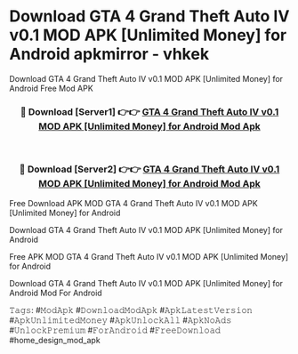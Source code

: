 # Download GTA 4   Grand Theft Auto IV v0.1 MOD APK [Unlimited Money] for Android apkmirror - vhkek
Download GTA 4   Grand Theft Auto IV v0.1 MOD APK [Unlimited Money] for Android Free Mod APK

<div align="center">
<h3>🔴 Download [Server1] 👉👉 <a href="https://apk-comot.site?title=GTA_4___Grand_Theft_Auto_IV_v0.1_MOD_APK_[Unlimited_Money]_for_Android">GTA 4   Grand Theft Auto IV v0.1 MOD APK [Unlimited Money] for Android Mod Apk</a></h3><br>

<h3>🔴 Download [Server2] 👉👉 <a href="https://apk-comot.site?title=GTA_4___Grand_Theft_Auto_IV_v0.1_MOD_APK_[Unlimited_Money]_for_Android">GTA 4   Grand Theft Auto IV v0.1 MOD APK [Unlimited Money] for Android Mod Apk</a></h3>
</div>


Free Download APK MOD GTA 4   Grand Theft Auto IV v0.1 MOD APK [Unlimited Money] for Android

Download GTA 4   Grand Theft Auto IV v0.1 MOD APK [Unlimited Money] for Android 

Free APK MOD GTA 4   Grand Theft Auto IV v0.1 MOD APK [Unlimited Money] for Android 

Download GTA 4   Grand Theft Auto IV v0.1 MOD APK [Unlimited Money] for Android Mod For Android

𝚃𝚊𝚐𝚜: #𝙼𝚘𝚍𝙰𝚙𝚔 #𝙳𝚘𝚠𝚗𝚕𝚘𝚊𝚍𝙼𝚘𝚍𝙰𝚙𝚔 #𝙰𝚙𝚔𝙻𝚊𝚝𝚎𝚜𝚝𝚅𝚎𝚛𝚜𝚒𝚘𝚗 #𝙰𝚙𝚔𝚄𝚗𝚕𝚒𝚖𝚒𝚝𝚎𝚍𝙼𝚘𝚗𝚎𝚢 #𝙰𝚙𝚔𝚄𝚗𝚕𝚘𝚌𝚔𝙰𝚕𝚕 #𝙰𝚙𝚔𝙽𝚘𝙰𝚍𝚜 #𝚄𝚗𝚕𝚘𝚌𝚔𝙿𝚛𝚎𝚖𝚒𝚞𝚖 #𝙵𝚘𝚛𝙰𝚗𝚍𝚛𝚘𝚒𝚍 #𝙵𝚛𝚎𝚎𝙳𝚘𝚠𝚗𝚕𝚘𝚊𝚍 #home_design_mod_apk